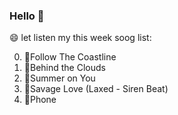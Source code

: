 ### Hello 👋

😄 let listen my this week soog list:

0. 🌈Follow The Coastline
1. 🌈Behind the Clouds
2. 🌈Summer on You
3. 🌈Savage Love (Laxed - Siren Beat)
4. 🌈Phone

